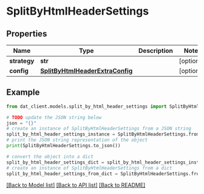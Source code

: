 # SplitByHtmlHeaderSettings


## Properties

Name | Type | Description | Notes
------------ | ------------- | ------------- | -------------
**strategy** | **str** |  | [optional] 
**config** | [**SplitByHtmlHeaderExtraConfig**](SplitByHtmlHeaderExtraConfig.md) |  | [optional] 

## Example

```python
from dat_client.models.split_by_html_header_settings import SplitByHtmlHeaderSettings

# TODO update the JSON string below
json = "{}"
# create an instance of SplitByHtmlHeaderSettings from a JSON string
split_by_html_header_settings_instance = SplitByHtmlHeaderSettings.from_json(json)
# print the JSON string representation of the object
print(SplitByHtmlHeaderSettings.to_json())

# convert the object into a dict
split_by_html_header_settings_dict = split_by_html_header_settings_instance.to_dict()
# create an instance of SplitByHtmlHeaderSettings from a dict
split_by_html_header_settings_from_dict = SplitByHtmlHeaderSettings.from_dict(split_by_html_header_settings_dict)
```
[[Back to Model list]](../README.md#documentation-for-models) [[Back to API list]](../README.md#documentation-for-api-endpoints) [[Back to README]](../README.md)


